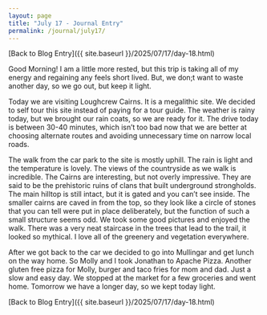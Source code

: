 ```yaml
---
layout: page
title: "July 17 - Journal Entry"
permalink: /journal/july17/
---
```


[Back to Blog Entry]({{ site.baseurl }}/2025/07/17/day-18.html)

Good Morning! I am a little more rested, but this trip is taking all of my energy and regaining any feels short lived. But, we don;t want to waste another day, so we go out, but keep it light. 

Today we are visiting Loughcrew Cairns. It is a megalithic site. We decided to self tour this site instead of paying for a tour guide. The weather is rainy today, but we brought our rain coats, so we are ready for it. The drive today is between 30-40 minutes, which isn’t too bad now that we are better at choosing alternate routes and avoiding unnecessary time on narrow local roads.

The walk from the car park to the site is mostly uphill. The rain is light and the temperature is lovely. The views of the countryside as we walk is incredible. The Cairns are interesting, but not overly impressive. They are said to be the prehistoric ruins of clans that built underground strongholds. The main hilltop is still intact, but it is gated and you can’t see inside. The smaller cairns are caved in from the top, so they look like a circle of stones that you can tell were put in place deliberately, but the function of such a small structure seems odd. We took some good pictures and enjoyed the walk. There was a very neat staircase in the trees that lead to the trail, it looked so mythical. I love all of the greenery and vegetation everywhere. 

After we got back to the car we decided to go into Mullingar and get lunch on the way home. So Molly and I took Jonathan to Apache Pizza. Another gluten free pizza for Molly, burger and taco fries for mom and dad. Just a slow and easy day. We stopped at the market for a few groceries and went home. Tomorrow we have a longer day, so we kept today light. 

[Back to Blog Entry]({{ site.baseurl }}/2025/07/17/day-18.html)
